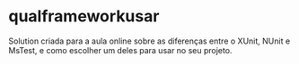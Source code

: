 # qualframeworkusar
Solution criada para a aula online sobre as diferenças entre o XUnit, NUnit e MsTest, e como escolher um deles para usar no seu projeto.
